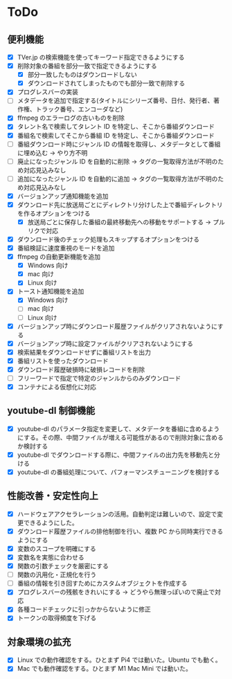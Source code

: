 # ToDo

## 便利機能

- [x] TVer.jp の検索機能を使ってキーワード指定できるようにする
- [x] 削除対象の番組を部分一致で指定できるようにする
  - [x] 部分一致したものはダウンロードしない
  - [x] ダウンロードされてしまったものでも部分一致で削除する
- [x] プログレスバーの実装
- [ ] メタデータを追加で指定する(タイトルにシリーズ番号、日付、発行者、著作権、トラック番号、エンコーダなど)
- [x] ffmpeg のエラーログの古いものを削除
- [x] タレント名で検索してタレント ID を特定し、そこから番組ダウンロード
- [x] 番組名で検索してそこから番組 ID を特定し、そこから番組ダウンロード
- [ ] 番組ダウンロード時にジャンル ID の情報を取得し、メタデータとして番組に埋め込む → やり方不明
- [ ] 廃止になったジャンル ID を自動的に削除 → タグの一覧取得方法が不明のため対応見込みなし
- [ ] 追加になったジャンル ID を自動的に追加 → タグの一覧取得方法が不明のため対応見込みなし
- [x] バージョンアップ通知機能を追加
- [x] ダウンロード先に放送局ごとにディレクトリ分けした上で番組ディレクトリを作るオプションをつける
  - [x] 放送局ごとに保存した番組の最終移動先への移動をサポートする → プルリクで対応
- [x] ダウンロード後のチェック処理もスキップするオプションをつける
- [x] 番組検証に速度重視のモードを追加
- [x] ffmpeg の自動更新機能を追加
  - [x] Windows 向け
  - [x] mac 向け
  - [x] Linux 向け
- [x] トースト通知機能を追加
  - [x] Windows 向け
  - [ ] mac 向け
  - [ ] Linux 向け
- [x] バージョンアップ時にダウンロード履歴ファイルがクリアされないようにする
- [x] バージョンアップ時に設定ファイルがクリアされないようにする
- [x] 検索結果をダウンロードせずに番組リストを出力
- [x] 番組リストを使ったダウンロード
- [x] ダウンロード履歴破損時に破損レコードを削除
- [ ] フリーワードで指定で特定のジャンルからのみダウンロード
- [x] コンテナによる仮想化に対応

## youtube-dl 制御機能

- [x] youtube-dl のパラメータ指定を変更して、メタデータを番組に含めるようにする。その際、中間ファイルが増える可能性があるので削除対象に含めるか検討する
- [x] youtube-dl でダウンロードする際に、中間ファイルの出力先を移動先と分ける
- [x] youtube-dl の番組処理について、パフォーマンスチューニングを検討する

## 性能改善・安定性向上

- [x] ハードウェアアクセラレーションの活用。自動判定は難しいので、設定で変更できるようにした。
- [x] ダウンロード履歴ファイルの排他制御を行い、複数 PC から同時実行できるようにする
- [x] 変数のスコープを明確にする
- [x] 変数名を実態に合わせる
- [x] 関数の引数チェックを厳密にする
- [ ] 関数の汎用化・正規化を行う
- [ ] 番組の情報を引き回すためにカスタムオブジェクトを作成する
- [x] プログレスバーの残骸をきれいにする → どうやら無理っぽいので廃止で対応
- [x] 各種コードチェックに引っかからないように修正
- [x] トークンの取得頻度を下げる

## 対象環境の拡充

- [x] Linux での動作確認をする。ひとまず Pi4 では動いた。Ubuntu でも動く。
- [x] Mac でも動作確認をする。ひとまず M1 Mac Mini では動いた。
